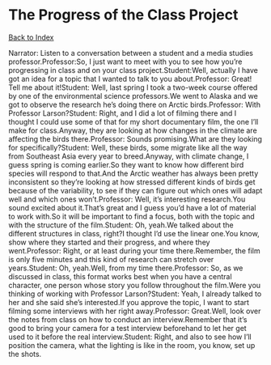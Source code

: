 # The Progress of the Class Project
[Back to Index](https://github.com/windows10010/tpoExtractor/blob/master/README.md)

Narrator: Listen to a conversation between a student and a media studies professor.Professor:So, I just want to meet with you to see how you’re progressing in class and on your class project.Student:Well, actually I have got an idea for a topic that I wanted to talk to you about.Professor: Great! Tell me about it!Student: Well, last spring I took a two-week course offered by one of the environmental science professors.We went to Alaska and we got to observe the research he’s doing there on Arctic birds.Professor: With Professor Larson?Student: Right, and I did a lot of filming there and I thought I could use some of that for my short documentary film, the one I’ll make for class.Anyway, they are looking at how changes in the climate are affecting the birds there.Professor: Sounds promising.What are they looking for specifically?Student: Well, these birds, some migrate like all the way from Southeast Asia every year to breed.Anyway, with climate change, I guess spring is coming earlier.So they want to know how different bird species will respond to that.And the Arctic weather has always been pretty inconsistent so they’re looking at how stressed different kinds of birds get because of the variability, to see if they can figure out which ones will adapt well and which ones won’t.Professor: Well, it’s interesting research.You sound excited about it.That’s great and I guess you’d have a lot of material to work with.So it will be important to find a focus, both with the topic and with the structure of the film.Student: Oh, yeah.We talked about the different structures in class, right?I thought I’d use the linear one.You know, show where they started and their progress, and where they went.Professor: Right, or at least during your time there.Remember, the film is only five minutes and this kind of research can stretch over years.Student: Oh, yeah.Well, from my time there.Professor: So, as we discussed in class, this format works best when you have a central character, one person whose story you follow throughout the film.Were you thinking of working with Professor Larson?Student: Yeah, I already talked to her and she said she’s interested.If you approve the topic, I want to start filming some interviews with her right away.Professor: Great.Well, look over the notes from class on how to conduct an interview.Remember that it’s good to bring your camera for a test interview beforehand to let her get used to it before the real interview.Student: Right, and also to see how I’ll position the camera, what the lighting is like in the room, you know, set up the shots.